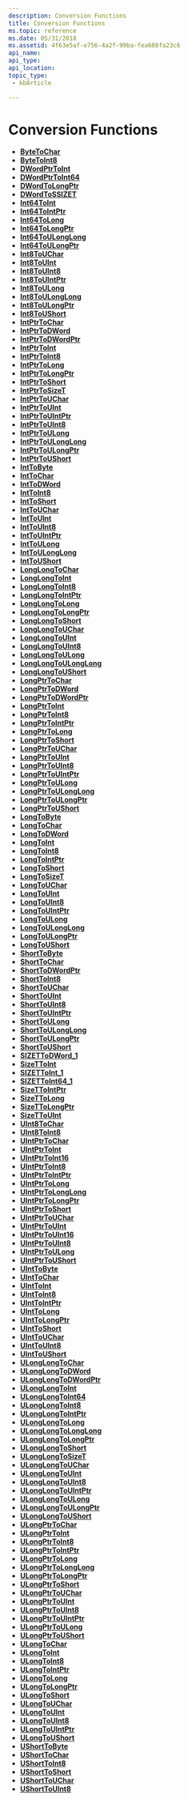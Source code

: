 ```yaml
---
description: Conversion Functions
title: Conversion Functions
ms.topic: reference
ms.date: 05/31/2018
ms.assetid: 4f63e5af-e756-4a2f-99ba-fea608fa23c6
api_name: 
api_type: 
api_location: 
topic_type: 
 - kbArticle

---
```


# Conversion Functions

-   [**ByteToChar**](/windows/desktop/api/intsafe/nf-intsafe-bytetochar)
-   [**ByteToInt8**](/windows/desktop/api/intsafe/nf-intsafe-bytetoint8)
-   [**DWordPtrToInt**](/previous-versions/windows/desktop/legacy/bb776679(v=vs.85))
-   [**DWordPtrToInt64**](/previous-versions/windows/desktop/legacy/bb776680(v=vs.85))
-   [**DWordToLongPtr**](/previous-versions/windows/desktop/legacy/bb776694(v=vs.85))
-   [**DWordToSSIZET**](/previous-versions/windows/desktop/legacy/bb776697(v=vs.85))
-   [**Int64ToInt**](/previous-versions/windows/desktop/legacy/bb776705(v=vs.85))
-   [**Int64ToIntPtr**](/previous-versions/windows/desktop/legacy/bb776706(v=vs.85))
-   [**Int64ToLong**](/previous-versions/windows/desktop/legacy/bb776707(v=vs.85))
-   [**Int64ToLongPtr**](/previous-versions/windows/desktop/legacy/bb776708(v=vs.85))
-   [**Int64ToULongLong**](/previous-versions/windows/desktop/legacy/bb776716(v=vs.85))
-   [**Int64ToULongPtr**](/previous-versions/windows/desktop/legacy/bb776717(v=vs.85))
-   [**Int8ToUChar**](/windows/desktop/api/intsafe/nf-intsafe-int8touchar)
-   [**Int8ToUInt**](/windows/desktop/api/intsafe/nf-intsafe-int8touint)
-   [**Int8ToUInt8**](/windows/desktop/api/intsafe/nf-intsafe-int8touint8)
-   [**Int8ToUIntPtr**](/windows/desktop/api/intsafe/nf-intsafe-int8touintptr)
-   [**Int8ToULong**](/windows/desktop/api/intsafe/nf-intsafe-int8toulong)
-   [**Int8ToULongLong**](/windows/desktop/api/intsafe/nf-intsafe-int8toulonglong)
-   [**Int8ToULongPtr**](/windows/desktop/api/intsafe/nf-intsafe-int8toulongptr)
-   [**Int8ToUShort**](/windows/desktop/api/intsafe/nf-intsafe-int8toushort)
-   [**IntPtrToChar**](/windows/desktop/api/intsafe/nf-intsafe-intptrtochar)
-   [**IntPtrToDWord**](/previous-versions/windows/desktop/legacy/bb776718(v=vs.85))
-   [**IntPtrToDWordPtr**](/previous-versions/windows/desktop/legacy/bb776719(v=vs.85))
-   [**IntPtrToInt**](/windows/desktop/api/Intsafe/nf-intsafe-intptrtoint)
-   [**IntPtrToInt8**](/windows/desktop/api/intsafe/nf-intsafe-intptrtoint8)
-   [**IntPtrToLong**](/windows/desktop/api/Intsafe/nf-intsafe-intptrtolong)
-   [**IntPtrToLongPtr**](/windows/desktop/api/intsafe/nf-intsafe-intptrtolongptr)
-   [**IntPtrToShort**](/windows/desktop/api/intsafe/nf-intsafe-intptrtoshort)
-   [**IntPtrToSizeT**](/previous-versions/windows/desktop/legacy/bb776722(v=vs.85))
-   [**IntPtrToUChar**](/windows/desktop/api/intsafe/nf-intsafe-intptrtouchar)
-   [**IntPtrToUInt**](/windows/desktop/api/Intsafe/nf-intsafe-intptrtouint)
-   [**IntPtrToUIntPtr**](/windows/desktop/api/Intsafe/nf-intsafe-intptrtouintptr)
-   [**IntPtrToUInt8**](/windows/desktop/api/intsafe/nf-intsafe-intptrtouint8)
-   [**IntPtrToULong**](/windows/desktop/api/Intsafe/nf-intsafe-intptrtoulong)
-   [**IntPtrToULongLong**](/windows/desktop/api/Intsafe/nf-intsafe-intptrtoulonglong)
-   [**IntPtrToULongPtr**](/windows/desktop/api/Intsafe/nf-intsafe-intptrtoulongptr)
-   [**IntPtrToUShort**](/windows/desktop/api/intsafe/nf-intsafe-intptrtoushort)
-   [**IntToByte**](/previous-versions/windows/desktop/legacy/bb776729(v=vs.85))
-   [**IntToChar**](/windows/desktop/api/Intsafe/nf-intsafe-inttochar)
-   [**IntToDWord**](/previous-versions/windows/desktop/legacy/bb776731(v=vs.85))
-   [**IntToInt8**](/windows/desktop/api/intsafe/nf-intsafe-inttoint8)
-   [**IntToShort**](/windows/desktop/api/Intsafe/nf-intsafe-inttoshort)
-   [**IntToUChar**](/windows/desktop/api/Intsafe/nf-intsafe-inttouchar)
-   [**IntToUInt**](/windows/desktop/api/Intsafe/nf-intsafe-inttouint)
-   [**IntToUInt8**](/windows/desktop/api/intsafe/nf-intsafe-inttouint8)
-   [**IntToUIntPtr**](/windows/desktop/api/Intsafe/nf-intsafe-inttoulonglong)
-   [**IntToULong**](/windows/desktop/api/Intsafe/nf-intsafe-inttoulong)
-   [**IntToULongLong**](/previous-versions/windows/desktop/legacy/bb776740(v=vs.85))
-   [**IntToUShort**](/windows/desktop/api/Intsafe/nf-intsafe-inttoushort)
-   [**LongLongToChar**](/windows/desktop/api/intsafe/nf-intsafe-longlongtochar)
-   [**LongLongToInt**](/windows/desktop/api/intsafe/nf-intsafe-longlongtoint)
-   [**LongLongToInt8**](/windows/desktop/api/intsafe/nf-intsafe-longlongtoint8)
-   [**LongLongToIntPtr**](/windows/desktop/api/intsafe/nf-intsafe-longlongtointptr)
-   [**LongLongToLong**](/windows/desktop/api/intsafe/nf-intsafe-longlongtolong)
-   [**LongLongToLongPtr**](/windows/desktop/api/intsafe/nf-intsafe-longlongtolongptr)
-   [**LongLongToShort**](/windows/desktop/api/intsafe/nf-intsafe-longlongtoshort)
-   [**LongLongToUChar**](/windows/desktop/api/intsafe/nf-intsafe-longlongtouchar)
-   [**LongLongToUInt**](/windows/desktop/api/intsafe/nf-intsafe-longlongtouint)
-   [**LongLongToUInt8**](/windows/desktop/api/intsafe/nf-intsafe-longlongtouint8)
-   [**LongLongToULong**](/windows/desktop/api/intsafe/nf-intsafe-longlongtoulong)
-   [**LongLongToULongLong**](/windows/desktop/api/intsafe/nf-intsafe-longlongtoulonglong)
-   [**LongLongToUShort**](/windows/desktop/api/intsafe/nf-intsafe-longlongtoushort)
-   [**LongPtrToChar**](/windows/desktop/api/intsafe/nf-intsafe-longptrtochar)
-   [**LongPtrToDWord**](/previous-versions/windows/desktop/legacy/bb776744(v=vs.85))
-   [**LongPtrToDWordPtr**](/previous-versions/windows/desktop/legacy/bb776745(v=vs.85))
-   [**LongPtrToInt**](/windows/desktop/api/Intsafe/nf-intsafe-longptrtoint)
-   [**LongPtrToInt8**](/windows/desktop/api/intsafe/nf-intsafe-longptrtoint8)
-   [**LongPtrToIntPtr**](/windows/desktop/api/Intsafe/nf-intsafe-longptrtointptr)
-   [**LongPtrToLong**](/windows/desktop/api/Intsafe/nf-intsafe-longptrtolong)
-   [**LongPtrToShort**](/windows/desktop/api/intsafe/nf-intsafe-longptrtoshort)
-   [**LongPtrToUChar**](/windows/desktop/api/intsafe/nf-intsafe-longptrtouchar)
-   [**LongPtrToUInt**](/windows/desktop/api/Intsafe/nf-intsafe-longptrtouint)
-   [**LongPtrToUInt8**](/windows/desktop/api/intsafe/nf-intsafe-longptrtouint8)
-   [**LongPtrToUIntPtr**](/windows/desktop/api/Intsafe/nf-intsafe-longptrtouintptr)
-   [**LongPtrToULong**](/windows/desktop/api/Intsafe/nf-intsafe-longptrtoulong)
-   [**LongPtrToULongLong**](/windows/desktop/api/Intsafe/nf-intsafe-longptrtoulonglong)
-   [**LongPtrToULongPtr**](/windows/desktop/api/Intsafe/nf-intsafe-longptrtoulongptr)
-   [**LongPtrToUShort**](/windows/desktop/api/intsafe/nf-intsafe-longptrtoushort)
-   [**LongToByte**](/previous-versions/windows/desktop/legacy/bb776756(v=vs.85))
-   [**LongToChar**](/windows/desktop/api/Intsafe/nf-intsafe-longtochar)
-   [**LongToDWord**](/previous-versions/windows/desktop/legacy/bb776758(v=vs.85))
-   [**LongToInt**](/windows/desktop/api/Intsafe/nf-intsafe-longtoint)
-   [**LongToInt8**](/windows/desktop/api/intsafe/nf-intsafe-longtoint8)
-   [**LongToIntPtr**](/windows/desktop/api/Intsafe/nf-intsafe-longtointptr)
-   [**LongToShort**](/windows/desktop/api/Intsafe/nf-intsafe-longtoshort)
-   [**LongToSizeT**](/previous-versions/windows/desktop/legacy/bb776764(v=vs.85))
-   [**LongToUChar**](/windows/desktop/api/Intsafe/nf-intsafe-longtouchar)
-   [**LongToUInt**](/windows/desktop/api/Intsafe/nf-intsafe-longtouint)
-   [**LongToUInt8**](/windows/desktop/api/intsafe/nf-intsafe-longtouint8)
-   [**LongToUIntPtr**](/windows/desktop/api/Intsafe/nf-intsafe-longtouintptr)
-   [**LongToULong**](/windows/desktop/api/Intsafe/nf-intsafe-longtoulong)
-   [**LongToULongLong**](/windows/desktop/api/Intsafe/nf-intsafe-longtoulonglong)
-   [**LongToULongPtr**](/windows/desktop/api/Intsafe/nf-intsafe-longtoulongptr)
-   [**LongToUShort**](/windows/desktop/api/Intsafe/nf-intsafe-longtoushort)
-   [**ShortToByte**](/previous-versions/windows/desktop/legacy/bb762359(v=vs.85))
-   [**ShortToChar**](/windows/desktop/api/Intsafe/nf-intsafe-shorttochar)
-   [**ShortToDWordPtr**](/windows/desktop/api/intsafe/nf-intsafe-shorttodwordptr)
-   [**ShortToInt8**](/windows/desktop/api/intsafe/nf-intsafe-shorttoint8)
-   [**ShortToUChar**](/windows/desktop/api/Intsafe/nf-intsafe-shorttouchar)
-   [**ShortToUInt**](/windows/desktop/api/intsafe/nf-intsafe-shorttouint)
-   [**ShortToUInt8**](/windows/desktop/api/intsafe/nf-intsafe-shorttouint8)
-   [**ShortToUIntPtr**](/windows/desktop/api/intsafe/nf-intsafe-shorttouintptr)
-   [**ShortToULong**](/windows/desktop/api/intsafe/nf-intsafe-shorttoulong)
-   [**ShortToULongLong**](/windows/desktop/api/intsafe/nf-intsafe-shorttoulonglong)
-   [**ShortToULongPtr**](/windows/desktop/api/intsafe/nf-intsafe-shorttoulongptr)
-   [**ShortToUShort**](/windows/desktop/api/Intsafe/nf-intsafe-shorttoushort)
-   [**SIZETToDWord\_1**](/previous-versions/windows/desktop/legacy/bb762365(v=vs.85))
-   [**SizeTToInt**](/windows/desktop/api/Intsafe/nf-intsafe-ulongptrtoint)
-   [**SIZETToInt\_1**](/windows/desktop/api/Intsafe/nf-intsafe-uintptrtoint)
-   [**SIZETToInt64\_1**](/windows/desktop/api/Intsafe/nf-intsafe-ulongptrtolonglong)
-   [**SizeTToIntPtr**](/previous-versions/windows/desktop/legacy/bb762370(v=vs.85))
-   [**SizeTToLong**](/windows/desktop/api/Intsafe/nf-intsafe-uintptrtolong)
-   [**SizeTToLongPtr**](/previous-versions/windows/desktop/legacy/bb762374(v=vs.85))
-   [**SizeTToUInt**](/previous-versions/windows/desktop/legacy/bb762380(v=vs.85))
-   [**UInt8ToChar**](/windows/desktop/api/intsafe/nf-intsafe-uint8tochar)
-   [**UInt8ToInt8**](/windows/desktop/api/intsafe/nf-intsafe-uint8toint8)
-   [**UIntPtrToChar**](/windows/desktop/api/intsafe/nf-intsafe-uintptrtochar)
-   [**UIntPtrToInt**](/previous-versions/windows/desktop/legacy/bb762396(v=vs.85))
-   [**UIntPtrToInt16**](/windows/desktop/api/intsafe/nf-intsafe-uintptrtoint16)
-   [**UIntPtrToInt8**](/windows/desktop/api/intsafe/nf-intsafe-uintptrtoint8)
-   [**UIntPtrToIntPtr**](/windows/desktop/api/Intsafe/nf-intsafe-uintptrtointptr)
-   [**UIntPtrToLong**](/previous-versions/windows/desktop/legacy/bb762399(v=vs.85))
-   [**UIntPtrToLongLong**](/windows/desktop/api/intsafe/nf-intsafe-uintptrtolonglong)
-   [**UIntPtrToLongPtr**](/windows/desktop/api/Intsafe/nf-intsafe-uintptrtolongptr)
-   [**UIntPtrToShort**](/windows/desktop/api/intsafe/nf-intsafe-uintptrtoshort)
-   [**UIntPtrToUChar**](/windows/desktop/api/intsafe/nf-intsafe-uintptrtouchar)
-   [**UIntPtrToUInt**](/windows/desktop/api/Intsafe/nf-intsafe-uintptrtouint)
-   [**UIntPtrToUInt16**](/windows/desktop/api/intsafe/nf-intsafe-uintptrtouint16)
-   [**UIntPtrToUInt8**](/windows/desktop/api/intsafe/nf-intsafe-uintptrtouint8)
-   [**UIntPtrToULong**](/windows/desktop/api/Intsafe/nf-intsafe-uintptrtoulong)
-   [**UIntPtrToUShort**](/windows/desktop/api/intsafe/nf-intsafe-uintptrtoushort)
-   [**UIntToByte**](/previous-versions/windows/desktop/legacy/bb762404(v=vs.85))
-   [**UIntToChar**](/windows/desktop/api/Intsafe/nf-intsafe-uinttochar)
-   [**UIntToInt**](/windows/desktop/api/Intsafe/nf-intsafe-uinttoint)
-   [**UIntToInt8**](/windows/desktop/api/intsafe/nf-intsafe-uinttoint8)
-   [**UIntToIntPtr**](/windows/desktop/api/Intsafe/nf-intsafe-uinttointptr)
-   [**UIntToLong**](/windows/desktop/api/Intsafe/nf-intsafe-uinttolong)
-   [**UIntToLongPtr**](/windows/desktop/api/Intsafe/nf-intsafe-uinttolongptr)
-   [**UIntToShort**](/windows/desktop/api/Intsafe/nf-intsafe-uinttoshort)
-   [**UIntToUChar**](/windows/desktop/api/Intsafe/nf-intsafe-uinttouchar)
-   [**UIntToUInt8**](/windows/desktop/api/intsafe/nf-intsafe-uinttouint8)
-   [**UIntToUShort**](/windows/desktop/api/Intsafe/nf-intsafe-uinttoushort)
-   [**ULongLongToChar**](/windows/desktop/api/intsafe/nf-intsafe-ulonglongtochar)
-   [**ULongLongToDWord**](/previous-versions/windows/desktop/legacy/bb762416(v=vs.85))
-   [**ULongLongToDWordPtr**](/previous-versions/windows/desktop/legacy/bb762417(v=vs.85))
-   [**ULongLongToInt**](/windows/desktop/api/Intsafe/nf-intsafe-ulonglongtoint)
-   [**ULongLongToInt64**](/previous-versions/windows/desktop/legacy/bb762419(v=vs.85))
-   [**ULongLongToInt8**](/windows/desktop/api/intsafe/nf-intsafe-ulonglongtoint8)
-   [**ULongLongToIntPtr**](/windows/desktop/api/Intsafe/nf-intsafe-ulonglongtolonglong)
-   [**ULongLongToLong**](/windows/desktop/api/Intsafe/nf-intsafe-ulonglongtolong)
-   [**ULongLongToLongLong**](/previous-versions/windows/desktop/legacy/hh707135(v=vs.85))
-   [**ULongLongToLongPtr**](/windows/desktop/api/Intsafe/nf-intsafe-ulonglongtolongptr)
-   [**ULongLongToShort**](/windows/desktop/api/intsafe/nf-intsafe-ulonglongtoshort)
-   [**ULongLongToSizeT**](/previous-versions/windows/desktop/legacy/bb762424(v=vs.85))
-   [**ULongLongToUChar**](/windows/desktop/api/intsafe/nf-intsafe-ulonglongtouchar)
-   [**ULongLongToUInt**](/windows/desktop/api/Intsafe/nf-intsafe-ulonglongtouint)
-   [**ULongLongToUInt8**](/windows/desktop/api/intsafe/nf-intsafe-ulonglongtouint8)
-   [**ULongLongToUIntPtr**](/windows/desktop/api/Intsafe/nf-intsafe-ulonglongtouintptr)
-   [**ULongLongToULong**](/windows/desktop/api/Intsafe/nf-intsafe-ulonglongtoulong)
-   [**ULongLongToULongPtr**](/windows/desktop/api/Intsafe/nf-intsafe-ulonglongtoulongptr)
-   [**ULongLongToUShort**](/windows/desktop/api/intsafe/nf-intsafe-ulonglongtoushort)
-   [**ULongPtrToChar**](/windows/desktop/api/intsafe/nf-intsafe-ulongptrtochar)
-   [**ULongPtrToInt**](/previous-versions/windows/desktop/legacy/bb762432(v=vs.85))
-   [**ULongPtrToInt8**](/windows/desktop/api/intsafe/nf-intsafe-ulongptrtoint8)
-   [**ULongPtrToIntPtr**](/windows/desktop/api/Intsafe/nf-intsafe-ulongptrtointptr)
-   [**ULongPtrToLong**](/windows/desktop/api/Intsafe/nf-intsafe-ulongptrtolong)
-   [**ULongPtrToLongLong**](/previous-versions/windows/desktop/legacy/hh707142(v=vs.85))
-   [**ULongPtrToLongPtr**](/windows/desktop/api/Intsafe/nf-intsafe-ulongptrtolongptr)
-   [**ULongPtrToShort**](/windows/desktop/api/intsafe/nf-intsafe-ulongptrtoshort)
-   [**ULongPtrToUChar**](/windows/desktop/api/intsafe/nf-intsafe-ulongptrtouchar)
-   [**ULongPtrToUInt**](/windows/desktop/api/Intsafe/nf-intsafe-ulongptrtouint)
-   [**ULongPtrToUInt8**](/windows/desktop/api/intsafe/nf-intsafe-ulongptrtouint8)
-   [**ULongPtrToUIntPtr**](/windows/desktop/api/Intsafe/nf-intsafe-ulongptrtouintptr)
-   [**ULongPtrToULong**](/windows/desktop/api/Intsafe/nf-intsafe-ulongptrtoulong)
-   [**ULongPtrToUShort**](/windows/desktop/api/intsafe/nf-intsafe-ulongptrtoushort)
-   [**ULongToChar**](/windows/desktop/api/Intsafe/nf-intsafe-ulongtochar)
-   [**ULongToInt**](/windows/desktop/api/Intsafe/nf-intsafe-ulongtoint)
-   [**ULongToInt8**](/windows/desktop/api/intsafe/nf-intsafe-ulongtoint8)
-   [**ULongToIntPtr**](/windows/desktop/api/Intsafe/nf-intsafe-ulongtointptr)
-   [**ULongToLong**](/windows/desktop/api/Intsafe/nf-intsafe-ulongtolong)
-   [**ULongToLongPtr**](/windows/desktop/api/Intsafe/nf-intsafe-ulongtolongptr)
-   [**ULongToShort**](/windows/desktop/api/Intsafe/nf-intsafe-ulongtoshort)
-   [**ULongToUChar**](/windows/desktop/api/Intsafe/nf-intsafe-ulongtouchar)
-   [**ULongToUInt**](/windows/desktop/api/Intsafe/nf-intsafe-ulongtouint)
-   [**ULongToUInt8**](/windows/desktop/api/intsafe/nf-intsafe-ulongtouint8)
-   [**ULongToUIntPtr**](/windows/desktop/api/Intsafe/nf-intsafe-ulongtouintptr)
-   [**ULongToUShort**](/windows/desktop/api/Intsafe/nf-intsafe-ulongtoushort)
-   [**UShortToByte**](/previous-versions/windows/desktop/legacy/bb762457(v=vs.85))
-   [**UShortToChar**](/windows/desktop/api/Intsafe/nf-intsafe-ushorttochar)
-   [**UShortToInt8**](/windows/desktop/api/intsafe/nf-intsafe-ushorttoint8)
-   [**UShortToShort**](/windows/desktop/api/Intsafe/nf-intsafe-ushorttoshort)
-   [**UShortToUChar**](/windows/desktop/api/Intsafe/nf-intsafe-ushorttouchar)
-   [**UShortToUInt8**](/windows/desktop/api/intsafe/nf-intsafe-ushorttouint8)

 

 
